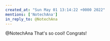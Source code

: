 ```yaml
---
created_at: "Sun May 01 13:14:22 +0000 2022"
mentions: ['NotechAna']
in_reply_to: @NotechAna
---
```


@NotechAna That's so cool! Congrats!